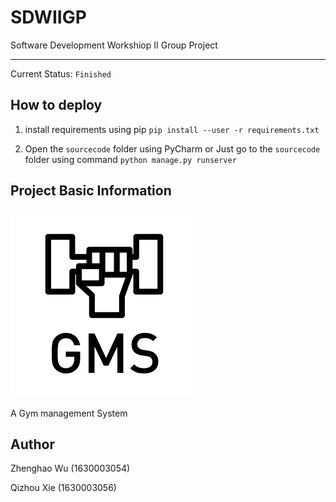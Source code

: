 # SDWIIGP
Software Development Workshiop II Group Project
***


Current Status: `Finished`

## How to deploy
1. install requirements using pip
`pip install --user -r requirements.txt`

2. Open the `sourcecode` folder using PyCharm or Just go to the `sourcecode` folder using command `python manage.py runserver`

## Project Basic Information
![GMS Black Icon](design/img/logo_t_black.png)

A Gym management System

## Author

Zhenghao Wu (1630003054)

Qizhou Xie (1630003056)
